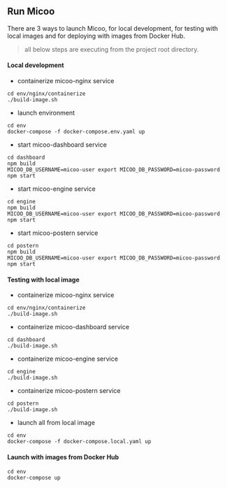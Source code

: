 Run Micoo
--

There are 3 ways to launch Micoo, for local development, for testing with local images and for
deploying with images from Docker Hub.

> all below steps are executing from the project root directory.

#### Local development

- containerize micoo-nginx service
```commandline
cd env/nginx/containerize
./build-image.sh
```

- launch environment
```commandline
cd env
docker-compose -f docker-compose.env.yaml up
```

- start micoo-dashboard service
```commandline
cd dashboard
npm build
MICOO_DB_USERNAME=micoo-user export MICOO_DB_PASSWORD=micoo-password npm start
```

- start micoo-engine service
```commandline
cd engine
npm build
MICOO_DB_USERNAME=micoo-user export MICOO_DB_PASSWORD=micoo-password npm start
```

- start micoo-postern service
```commandline
cd postern
npm build
MICOO_DB_USERNAME=micoo-user export MICOO_DB_PASSWORD=micoo-password npm start
```

#### Testing with local image

- containerize micoo-nginx service
```commandline
cd env/nginx/containerize
./build-image.sh
```

- containerize micoo-dashboard service
```commandline
cd dashboard
./build-image.sh
```

- containerize micoo-engine service
```commandline
cd engine
./build-image.sh
```

- containerize micoo-postern service
```commandline
cd postern
./build-image.sh
```

- launch all from local image
```commandline
cd env
docker-compose -f docker-compose.local.yaml up
```

#### Launch with images from Docker Hub
```commandline
cd env
docker-compose up
```
